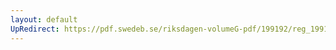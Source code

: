 ```yaml
---
layout: default
UpRedirect: https://pdf.swedeb.se/riksdagen-volumeG-pdf/199192/reg_199192/reg_199192_0973.pdf
---
```

